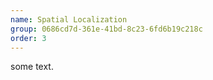 ```yaml
---
name: Spatial Localization
group: 0686cd7d-361e-41bd-8c23-6fd6b19c218c
order: 3
---
```


some text.
